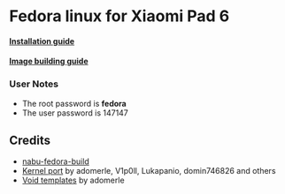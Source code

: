 # Fedora linux for Xiaomi Pad 6

#### [Installation guide](./INSTALL.md)
#### [Image building guide](./BUILD.md)

### User Notes

- The root password is **fedora**
- The user password is 147147

## Credits

- [nabu-fedora-build](https://github.com/nik012003/nabu-fedora-builder)
- [Kernel port](https://github.com/pipa-mainline/linux) by adomerle, V1p0ll, Lukapanio, domin746826 and others
- [Void templates](https://github.com/pipa-mainline/void-pipa) by adomerle